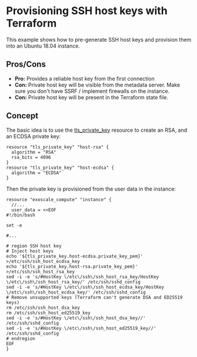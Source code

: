 # Provisioning SSH host keys with Terraform

This example shows how to pre-generate SSH host keys and provision them into an Ubuntu 18.04 instance.

## Pros/Cons

- **Pro:** Provides a reliable host key from the first connection
- **Con:** Private host key will be visible from the metadata server. Make sure you don't have SSRF / implement firewalls on
  the instance.  
- **Con:** Private host key will be present in the Terraform state file.

## Concept

The basic idea is to use the [tls_private_key](https://www.terraform.io/docs/providers/tls/r/private_key.html) 
resource to create an RSA, and an ECDSA private key:

```hcl-terraform
resource "tls_private_key" "host-rsa" {
  algorithm = "RSA"
  rsa_bits = 4096
}
resource "tls_private_key" "host-ecdsa" {
  algorithm = "ECDSA"
}
```

Then the private key is provisioned from the user data in the instance:

```hcl-terraform
resource "exoscale_compute" "instance" {
  //...
  user_data = <<EOF
#!/bin/bash

set -e

#...

# region SSH host key
# Inject host keys
echo '${tls_private_key.host-ecdsa.private_key_pem}' >/etc/ssh/ssh_host_ecdsa_key
echo '${tls_private_key.host-rsa.private_key_pem}' >/etc/ssh/ssh_host_rsa_key
sed -i -e 's/#HostKey \/etc\/ssh\/ssh_host_rsa_key/HostKey \/etc\/ssh\/ssh_host_rsa_key/' /etc/ssh/sshd_config
sed -i -e 's/#HostKey \/etc\/ssh\/ssh_host_ecdsa_key/HostKey \/etc\/ssh\/ssh_host_ecdsa_key/' /etc/ssh/sshd_config
# Remove unsupported keys (Terraform can't generate DSA and ED25519 keys)
rm /etc/ssh/ssh_host_dsa_key
rm /etc/ssh/ssh_host_ed25519_key
sed -i -e 's/#HostKey \/etc\/ssh\/ssh_host_dsa_key//' /etc/ssh/sshd_config
sed -i -e 's/#HostKey \/etc\/ssh\/ssh_host_ed25519_key//' /etc/ssh/sshd_config
# endregion
EOF
}
```